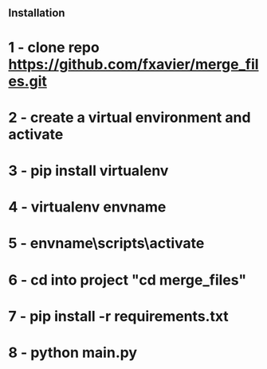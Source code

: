 ## Installation
# 1 - clone repo https://github.com/fxavier/merge_files.git
# 2 - create a virtual environment and activate
# 3 - pip install virtualenv
# 4 - virtualenv envname
# 5 - envname\scripts\activate
# 6 - cd into project "cd merge_files"
# 7 - pip install -r requirements.txt
# 8 - python main.py
